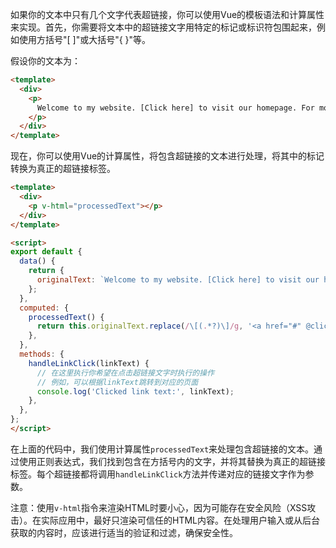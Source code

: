 如果你的文本中只有几个文字代表超链接，你可以使用Vue的模板语法和计算属性来实现。首先，你需要将文本中的超链接文字用特定的标记或标识符包围起来，例如使用方括号"[ ]"或大括号"{ }"等。

假设你的文本为：

```html
<template>
  <div>
    <p>
      Welcome to my website. [Click here] to visit our homepage. For more information, please refer to [this page].
    </p>
  </div>
</template>
```

现在，你可以使用Vue的计算属性，将包含超链接的文本进行处理，将其中的标记转换为真正的超链接标签。

```html
<template>
  <div>
    <p v-html="processedText"></p>
  </div>
</template>

<script>
export default {
  data() {
    return {
      originalText: `Welcome to my website. [Click here] to visit our homepage. For more information, please refer to [this page].`,
    };
  },
  computed: {
    processedText() {
      return this.originalText.replace(/\[(.*?)\]/g, '<a href="#" @click="handleLinkClick(\'$1\')"> $1 </a>');
    },
  },
  methods: {
    handleLinkClick(linkText) {
      // 在这里执行你希望在点击超链接文字时执行的操作
      // 例如，可以根据linkText跳转到对应的页面
      console.log('Clicked link text:', linkText);
    },
  },
};
</script>
```

在上面的代码中，我们使用计算属性`processedText`来处理包含超链接的文本。通过使用正则表达式，我们找到包含在方括号内的文字，并将其替换为真正的超链接标签。每个超链接都将调用`handleLinkClick`方法并传递对应的链接文字作为参数。

注意：使用`v-html`指令来渲染HTML时要小心，因为可能存在安全风险（XSS攻击）。在实际应用中，最好只渲染可信任的HTML内容。在处理用户输入或从后台获取的内容时，应该进行适当的验证和过滤，确保安全性。
